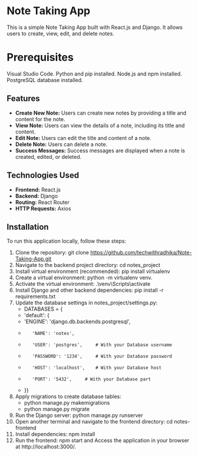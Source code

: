 # Note Taking App

This is a simple Note Taking App built with React.js and Django. It allows users to create, view, edit, and delete notes.

# Prerequisites

Visual Studio Code.
Python and pip installed.
Node.js and npm installed.
PostgreSQL database installed.

## Features

- **Create New Note:** Users can create new notes by providing a title and content for the note.
- **View Note:** Users can view the details of a note, including its title and content.
- **Edit Note:** Users can edit the title and content of a note.
- **Delete Note:** Users can delete a note.
- **Success Messages:** Success messages are displayed when a note is created, edited, or deleted.

## Technologies Used

- **Frontend:** React.js
- **Backend:** Django
- **Routing:** React Router
- **HTTP Requests:** Axios

## Installation

To run this application locally, follow these steps:

1. Clone the repository: git clone https://github.com/techwithradhika/Note-Taking-App.git
2. Navigate to the backend project directory: cd notes_project
3. Install virtual environment (recommended): pip install virtualenv
4. Create a virtual environment: python -m virtualenv venv.
5. Activate the virtual environment: .\venv\Scripts\activate
6. Install Django and other backend dependencies: pip install -r requirements.txt
7. Update the database settings in notes_project/settings.py:
   - DATABASES = {
   -    'default': {
    -    'ENGINE': 'django.db.backends.postgresql',
    -        'NAME': 'notes',  
    -        'USER': 'postgres',     # With your Database username
    -        'PASSWORD': '1234',     # With your Database password
    -        'HOST': 'localhost',    # With your Database host
    -        'PORT': '5432',     # With your Database part
    -    }}
8. Apply migrations to create database tables:
   - python manage.py makemigrations
   - python manage.py migrate
9. Run the Django server: python manage.py runserver
10. Open another terminal and navigate to the frontend directory: cd notes-frontend
11. Install dependencies: npm install
12. Run the frontend: npm start and Access the application in your browser at http://localhost:3000/.
